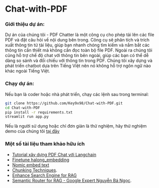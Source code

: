 # Chat-with-PDF
### Giới thiệu dự án:
Dự án của chúng tôi - PDF Chatter là một công cụ cho phép tải lên các file PDF và đặt câu hỏi về nội dung bên trong. Công cụ sẽ phân tích và trích xuất thông tin từ tài liệu, giúp bạn nhanh chóng tìm kiếm và nắm bắt các thông tin cần thiết mà không cần đọc toàn bộ file PDF. Ngoài ra chúng tôi cũng hỗ trợ chế độ chat với thông tin bên ngoài, giúp các bạn có thể dễ dàng so sánh và đối chiếu với thông tin trong PDF. Chúng tôi xây dựng và phát triển chatbot dựa trên Tiếng Việt nên nó không hỗ trợ ngôn ngữ nào khác ngoài Tiếng Việt.

### Chạy dự án:
Nếu bạn là coder hoặc nhà phát triển, chạy các lệnh sau trong terminal:
```bash
git clone https://github.com/Key9x98/Chat-with-PDF.git
cd Chat-with-PDF
pip install -r requirements.txt
streamlit run app.py
```

Nếu là người sử dụng hoặc chỉ đơn giản là thử nghiệm, hãy thử nghiệm demo của chúng tôi [tại đây](https://chat-with-pdf-123.streamlit.app/)



### Một số tài liệu tham khảo hữu ích
- [Tutorial xây dựng PDF Chat với Langchain](https://www.youtube.com/watch?v=2TJxpyO3ei4)
- [Finetune halong_embedding](https://github.com/thangnch/MiAI_HieuNgo_EmbedingFineTune)
- [Nomic embed text](https://ollama.com/library/nomic-embed-text)
- [Chunking Techniques](https://medium.com/@thallyscostalat/chunking-strategies-optimization-for-retrieval-augmented-generation-rag-in-the-context-of-e47cc949931d).
- [Enhance Search Engine for RAG](https://www.linkedin.com/pulse/retrieval-augmented-generation-guide-effective-search-mike-callahan-edldc/)
- [Semantic Router for RAG - Google Expert Nguyễn Bá Ngọc](https://github.com/bangoc123/retrieval-backend-with-rag).
